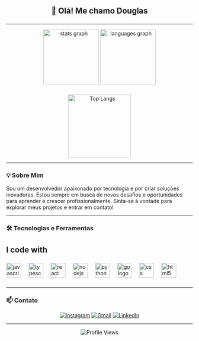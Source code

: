 <h2 align="center">👋 Olá! Me chamo Douglas</h2>

###

---

<div align="center">
  <img src="https://github-readme-stats.vercel.app/api?username=douglasmoraiis-lab&hide_title=false&hide_rank=false&show_icons=true&include_all_commits=true&count_private=true&disable_animations=false&theme=dracula&locale=en&hide_border=false" height="150" alt="stats graph"  />
  <img src="https://github-readme-stats.vercel.app/api/top-langs?username=douglasmoraiis-lab&locale=en&hide_title=false&layout=compact&card_width=320&langs_count=10&theme=dracula&hide_border=false" height="150" alt="languages graph"  />
</div>

###

<p align="center">
  <img src="https://github-readme-stats.vercel.app/api/top-langs?username=douglasmoraiis-lab&locale=pt-br&hide_title=false&layout=compact&card_width=320&langs_count=16&theme=dracula&hide_border=false" height="170" alt="Top Langs" />
</p>

---

### 💡 Sobre Mim

<p>
  Sou um desenvolvedor apaixonado por tecnologia e por criar soluções inovadoras. Estou sempre em busca de novos desafios e oportunidades para aprender e crescer profissionalmente. Sinta-se à vontade para explorar meus projetos e entrar em contato!
</p>

---

### 🛠️ Tecnologias e Ferramentas
<h2 align="left">I code with</h2>

###

<div align="left">
  <img src="https://cdn.jsdelivr.net/gh/devicons/devicon/icons/javascript/javascript-original.svg" height="40" alt="javascript logo"  />
  <img width="12" />
  <img src="https://cdn.jsdelivr.net/gh/devicons/devicon/icons/typescript/typescript-original.svg" height="40" alt="typescript logo"  />
  <img width="12" />
  <img src="https://cdn.jsdelivr.net/gh/devicons/devicon/icons/react/react-original.svg" height="40" alt="react logo"  />
  <img width="12" />
  <img src="https://cdn.jsdelivr.net/gh/devicons/devicon/icons/nodejs/nodejs-original.svg" height="40" alt="nodejs logo"  />
  <img width="12" />
  <img src="https://cdn.jsdelivr.net/gh/devicons/devicon/icons/python/python-original.svg" height="40" alt="python logo"  />
  <img width="12" />
  <img src="https://cdn.jsdelivr.net/gh/devicons/devicon/icons/go/go-original.svg" height="40" alt="go logo"  />
  <img width="12" />
  <img src="https://cdn.jsdelivr.net/gh/devicons/devicon/icons/css3/css3-original.svg" height="40" alt="css logo"  />
  <img width="12" />
  <img src="https://cdn.jsdelivr.net/gh/devicons/devicon/icons/html5/html5-original.svg" height="40" alt="html5 logo"  />
</div>

###

---

### 📫 Contato

<p align="center">
  <a href="https://www.instagram.com/douglas_moraiis" target="_blank"><img src="https://img.shields.io/badge/Instagram-%23E4405F.svg?style=for-the-badge&logo=Instagram&logoColor=white" alt="Instagram" /></a>
  <a href="mailto:douglas.moraiis@gmail.com" target="_blank"><img src="https://img.shields.io/badge/Gmail-%23D14836.svg?style=for-the-badge&logo=Gmail&logoColor=white" alt="Gmail" /></a>
  <a href="https://www.linkedin.com/in/douglas-morais-b597a7262/" target="_blank"><img src="https://img.shields.io/badge/LinkedIn-%230077B5.svg?style=for-the-badge&logo=linkedin&logoColor=white" alt="LinkedIn" /></a>
</p>

---

<div align="center">
  <img src="https://visitor-badge.laobi.icu/badge?page_id=douglasmoraiis-lab.douglasmoraiis-lab" alt="Profile Views" />
</div>
